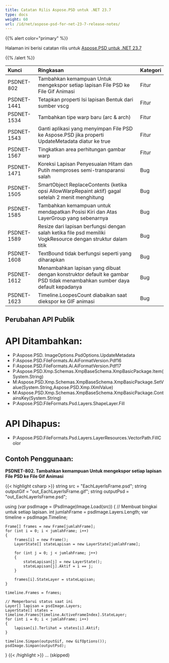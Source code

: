 ```yaml
---
title: Catatan Rilis Aspose.PSD untuk .NET 23.7
type: docs
weight: 60
url: /id/net/aspose-psd-for-net-23-7-release-notes/
---
```


{{% alert color="primary" %}}

Halaman ini berisi catatan rilis untuk [Aspose.PSD untuk .NET 23.7](https://www.nuget.org/packages/Aspose.PSD/)

{{% /alert %}}

| **Kunci**   | **Ringkasan**                                                                                               | **Kategori** |
|:------------|:------------------------------------------------------------------------------------------------------------|:--------|
| PSDNET-802  | Tambahkan kemampuan Untuk mengekspor setiap lapisan File PSD ke File Gif Animasi                            | Fitur   |
| PSDNET-1441 | Tetapkan properti Isi lapisan Bentuk dari sumber vscg                                                      | Fitur   |
| PSDNET-1534 | Tambahkan tipe warp baru (arc & arch)                                                                      | Fitur   |
| PSDNET-1543 | Ganti aplikasi yang menyimpan File PSD ke Aspose.PSD jika properti UpdateMetadata diatur ke true          | Fitur   |
| PSDNET-1567 | Tingkatkan area perhitungan gambar warp                                                                    | Fitur   |
| PSDNET-1471 | Koreksi Lapisan Penyesuaian Hitam dan Putih memproses semi-transparansi salah                              | Bug     |
| PSDNET-1505 | SmartObject ReplaceContents (ketika opsi AllowWarpRepaint aktif) gagal setelah 2 menit menghitung           | Bug     |
| PSDNET-1585 | Tambahkan kemampuan untuk mendapatkan Posisi Kiri dan Atas LayerGroup yang sebenarnya                     | Bug     |
| PSDNET-1589 | Resize dari lapisan berfungsi dengan salah ketika file psd memiliki VogkResource dengan struktur dalam titik | Bug     |
| PSDNET-1608 | TextBound tidak berfungsi seperti yang diharapkan                                                        | Bug     |
| PSDNET-1612 | Menambahkan lapisan yang dibuat dengan konstruktor default ke gambar PSD tidak menambahkan sumber daya default kepadanya | Bug     |
| PSDNET-1623 | Timeline.LoopesCount diabaikan saat diekspor ke GIF animasi                                              | Bug     |


## **Perubahan API Publik**
# **API Ditambahkan:**
- P:Aspose.PSD. ImageOptions.PsdOptions.UpdateMetadata
- F:Aspose.PSD.FileFormats.Ai.AiFormatVersion.Pdf16
- F:Aspose.PSD.FileFormats.Ai.AiFormatVersion.Pdf17
- P:Aspose.PSD.Xmp.Schemas.XmpBaseSchema.XmpBasicPackage.Item(System.String)
- M:Aspose.PSD.Xmp.Schemas.XmpBaseSchema.XmpBasicPackage.SetValue(System.String,Aspose.PSD.Xmp.IXmlValue)
- M:Aspose.PSD.Xmp.Schemas.XmpBaseSchema.XmpBasicPackage.ContainsKey(System.String)
- P:Aspose.PSD.FileFormats.Psd.Layers.ShapeLayer.Fill


# **API Dihapus:**
- P:Aspose.PSD.FileFormats.Psd.Layers.LayerResources.VectorPath.FillColor


## **Contoh Penggunaan:**

**PSDNET-802. Tambahkan kemampuan Untuk mengekspor setiap lapisan File PSD ke File Gif Animasi**

{{< highlight csharp >}}
string src = "EachLayerIsFrame.psd";
string outputGif = "out_EachLayerIsFrame.gif";
string outputPsd = "out_EachLayerIsFrame.psd";

using (var psdImage = (PsdImage)Image.Load(src))
{
    // Membuat bingkai untuk setiap lapisan.
    int jumlahFrame = psdImage.Layers.Length;
    var timeline = psdImage.Timeline;

    Frame[] frames = new Frame[jumlahFrame];
    for (int i = 0; i < jumlahFrame; i++)
    {
        frames[i] = new Frame();
        LayerState[] stateLapisan = new LayerState[jumlahFrame];

        for (int j = 0; j < jumlahFrame; j++)
        {
            stateLapisan[j] = new LayerState();
            stateLapisan[j].Aktif = i == j;
        }

        frames[i].StateLayer = stateLapisan;
    }

    timeline.Frames = frames;

    // Memperbarui status saat ini
    Layer[] lapisan = psdImage.Layers;
    LayerState[] states = timeline.Frames[timeline.ActiveFrameIndex].StateLayer;
    for (int i = 0; i < jumlahFrame; i++)
    {
        lapisan[i].Terlihat = states[i].Aktif;
    }

    timeline.Simpan(outputGif, new GifOptions());
    psdImage.Simpan(outputPsd);
}
{{< /highlight >}}
... (skipped)
